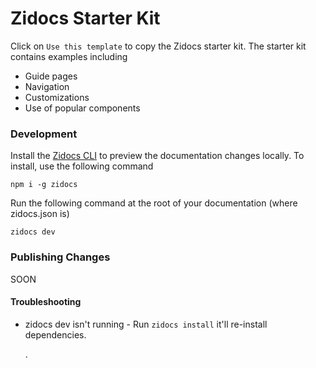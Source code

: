 # Zidocs Starter Kit

Click on `Use this template` to copy the Zidocs starter kit. The starter kit contains examples including

- Guide pages
- Navigation
- Customizations
- Use of popular components

### Development

Install the [Zidocs CLI](https://www.npmjs.com/package/zidocs) to preview the documentation changes locally. To install, use the following command

```
npm i -g zidocs
```

Run the following command at the root of your documentation (where zidocs.json is)

```
zidocs dev
```

### Publishing Changes

SOON

#### Troubleshooting

- zidocs dev isn't running - Run `zidocs install` it'll re-install dependencies.

  .
